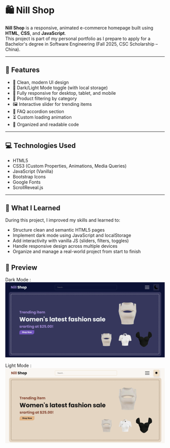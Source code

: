 # 🛍️ Nill Shop

**Nill Shop** is a responsive, animated e-commerce homepage built using **HTML**, **CSS**, and **JavaScript**.  
This project is part of my personal portfolio as I prepare to apply for a Bachelor's degree in Software Engineering (Fall 2025, CSC Scholarship – China).

---

## 🌟 Features

- 🎨 Clean, modern UI design
- 🌙 Dark/Light Mode toggle (with local storage)
- 📱 Fully responsive for desktop, tablet, and mobile
- 🎯 Product filtering by category
- 🖼️ Interactive slider for trending items
- 🔽 FAQ accordion section
- ⏳ Custom loading animation
- 🧼 Organized and readable code

---

## 💻 Technologies Used

- HTML5
- CSS3 (Custom Properties, Animations, Media Queries)
- JavaScript (Vanilla)
- Bootstrap Icons
- Google Fonts
- ScrollReveal.js

---

## 🧠 What I Learned

During this project, I improved my skills and learned to:

- Structure clean and semantic HTML5 pages
- Implement dark mode using JavaScript and localStorage
- Add interactivity with vanilla JS (sliders, filters, toggles)
- Handle responsive design across multiple devices
- Organize and manage a real-world project from start to finish


## 📸 Preview

Dark Mode : ![](assets/preview-dark.png)   

Light Mode : ![](assets/preview-light.png)
